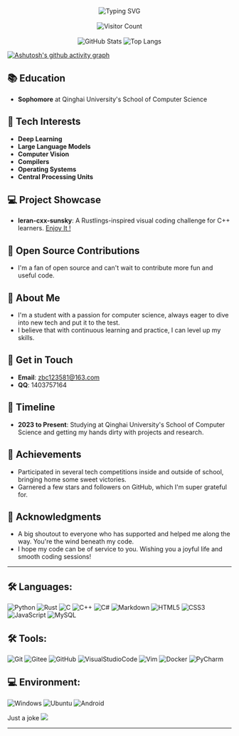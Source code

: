 <p align="center">
    <img src="https://readme-typing-svg.herokuapp.com?font=consolas&weight=100&size=45&duration=4000&pause=4000&center=true&vCenter=true&multiline=true&width=760&height=70&lines=Welcome+to+know+about+Sunsky" alt="Typing SVG" />
    <br><br>
    <img src="https://profile-counter.glitch.me/skithao/count.svg" alt="Visitor Count" />
    <br><br>
    <img src="https://github-readme-stats.vercel.app/api?username=skithao&count_private=true&show_icons=true&theme=radical&card_width=500&line_height=24&include_all_commits=true" alt="GitHub Stats" />
    <img src="https://github-readme-stats.vercel.app/api/top-langs/?username=skithao&theme=radical&card_width=500&&langs_count=8&layout=compact" alt="Top Langs" />
    <br>
</p>

[![Ashutosh's github activity graph](https://github-readme-activity-graph-fjqz177.vercel.app/graph?username=skithao&theme=github-dark)](https://github.com/ashutosh00710/github-readme-activity-graph)

## 📚 Education
- **Sophomore** at Qinghai University's School of Computer Science

## 🔭 Tech Interests
- **Deep Learning**
- **Large Language Models**
- **Computer Vision**
- **Compilers**
- **Operating Systems**
- **Central Processing Units**

## 💻 Project Showcase
- **leran-cxx-sunsky**: A Rustlings-inspired visual coding challenge for C++ learners. [Enjoy It !](https://github.com/skithao/learning-cxx-sunsky-basic) 

## 🤝 Open Source Contributions
- I'm a fan of open source and can't wait to contribute more fun and useful code.

## 📝 About Me
- I'm a student with a passion for computer science, always eager to dive into new tech and put it to the test.
- I believe that with continuous learning and practice, I can level up my skills.

## 📧 Get in Touch
- **Email**: [zbc123581@163.com](mailto:zbc123581@163.com)
- **QQ**: 1403757164

## 📅 Timeline
- **2023 to Present**: Studying at Qinghai University's School of Computer Science and getting my hands dirty with projects and research.

## 🎉 Achievements
- Participated in several tech competitions inside and outside of school, bringing home some sweet victories.
- Garnered a few stars and followers on GitHub, which I'm super grateful for.

## 🌟 Acknowledgments
- A big shoutout to everyone who has supported and helped me along the way. You're the wind beneath my code.
- I hope my code can be of service to you. Wishing you a joyful life and smooth coding sessions!
  
---

## 🛠️ Languages:
![Python](https://img.shields.io/badge/Python-3776AB?style=flat-square&logo=Python&logoColor=white) 
![Rust](https://img.shields.io/badge/Rust-000000?style=flat-square&logo=Rust&logoColor=white) 
![C](https://img.shields.io/badge/C-A8B9CC?style=flat-square&logo=C&logoColor=white) 
![C++](https://img.shields.io/badge/C++-00599C?style=flat-square&logo=CPlusPlus&logoColor=white) 
![C#](https://img.shields.io/badge/CSharp-239120?style=flat-square&logo=CSharp&logoColor=white) 
![Markdown](https://img.shields.io/badge/Markdown-000000?style=flat-square&logo=Markdown&logoColor=white) 
![HTML5](https://img.shields.io/badge/HTML5-E34F26?style=flat-square&logo=HTML5&logoColor=white) 
![CSS3](https://img.shields.io/badge/CSS3-1572B6?style=flat-square&logo=CSS3&logoColor=white) 
![JavaScript](https://img.shields.io/badge/JavaScript-F7DF1E?style=flat-square&logo=JavaScript&logoColor=white) 
![MySQL](https://img.shields.io/badge/MySQL-4479A1?style=flat-square&logo=MySQL&logoColor=white) 

## 🛠️ Tools:
![Git](https://img.shields.io/badge/Git-F05032?style=flat-square&logo=Git&logoColor=white) 
![Gitee](https://img.shields.io/badge/Gitee-C71D23?style=flat-square&logo=Gitee&logoColor=white) 
![GitHub](https://img.shields.io/badge/GitHub-181717?style=flat-square&logo=GitHub&logoColor=white) 
![VisualStudioCode](https://img.shields.io/badge/VisualStudioCode-007ACC?style=flat-square&logo=VisualStudioCode&logoColor=white) 
![Vim](https://img.shields.io/badge/Vim-019733?style=flat-square&logo=Vim&logoColor=white) 
![Docker](https://img.shields.io/badge/Docker-2496ED?style=flat-square&logo=Docker&logoColor=white) 
![PyCharm](https://img.shields.io/badge/PyCharm-000000?style=flat-square&logo=PyCharm&logoColor=white) 

## 💻 Environment:
![Windows](https://img.shields.io/badge/Windows-0078D6?style=flat-square&logo=Windows&logoColor=white) 
![Ubuntu](https://img.shields.io/badge/Ubuntu-E95420?style=flat-square&logo=Ubuntu&logoColor=white) 
![Android](https://img.shields.io/badge/Android-3DDC84?style=flat-square&logo=Android&logoColor=white) 

 <tr>
 <td>Just a joke</td>
 <td style="padding-top:4px"><img src = "https://readme-jokes.vercel.app/api?theme=halloween"></td>
 </tr>

---
